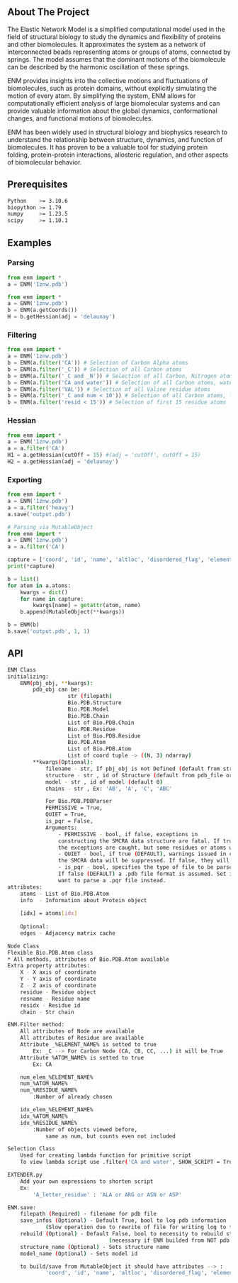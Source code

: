 <br>

## About The Project

The Elastic Network Model is a simplified computational model used in the field of structural biology to study the dynamics and flexibility of proteins and other biomolecules. It approximates the system as a network of interconnected beads representing atoms or groups of atoms, connected by springs. The model assumes that the dominant motions of the biomolecule can be described by the harmonic oscillation of these springs.

ENM provides insights into the collective motions and fluctuations of biomolecules, such as protein domains, without explicitly simulating the motion of every atom. By simplifying the system, ENM allows for computationally efficient analysis of large biomolecular systems and can provide valuable information about the global dynamics, conformational changes, and functional motions of biomolecules.

ENM has been widely used in structural biology and biophysics research to understand the relationship between structure, dynamics, and function of biomolecules. It has proven to be a valuable tool for studying protein folding, protein-protein interactions, allosteric regulation, and other aspects of biomolecular behavior.

## Prerequisites

```sh
Python    >= 3.10.6
biopython >= 1.79
numpy     >= 1.23.5
scipy     >= 1.10.1
```

## Examples

### Parsing
```python
from enm import *
a = ENM('1znw.pdb')
```
```python
from enm import *
a = ENM('1znw.pdb')
b = ENM(a.getCoords())
H = b.getHessian(adj = 'delaunay')
```
### Filtering
```python
from enm import *
a = ENM('1znw.pdb')
b = ENM(a.filter('CA')) # Selection of Carbon Alpha atoms
b = ENM(a.filter('_C')) # Selection of all Carbon atoms
b = ENM(a.filter('_C and _N')) # Selection of all Carbon, Nitrogen atoms
b = ENM(a.filter('CA and water')) # Selection of all Carbon atoms, water (HOH) molecules
b = ENM(a.filter('VAL')) # Selection of all Valine residue atoms
b = ENM(a.filter('_C and num < 10')) # Selection of all Carbon atoms, limited number of atoms to num
b = ENM(a.filter('resid < 15')) # Selection of first 15 residue atoms
```
### Hessian
```python
from enm import *
a = ENM('1znw.pdb')
a = a.filter('CA')
H1 = a.getHessian(cutOff = 15) #(adj = 'cutOff', cutOff = 15)
H2 = a.getHessian(adj = 'delaunay')
```
### Exporting
```python
from enm import *
a = ENM('1znw.pdb')
a = a.filter('heavy')
a.save('output.pdb')
```

```python
# Parsing via MutableObject
from enm import *
a = ENM('1znw.pdb')
a = a.filter('CA')

capture = ['coord', 'id', 'name', 'altloc', 'disordered_flag', 'element', 'fullname', 'bfactor', 'occupancy']
print(*capture)

b = list()
for atom in a.atoms:
    kwargs = dict()
    for name in capture:
        kwargs[name] = getattr(atom, name)
    b.append(MutableObject(**kwargs))

b = ENM(b)
b.save('output.pdb', 1, 1)
```

## API

```sh
ENM Class
initializing:
    ENM(pbj_obj, **kwargs):
        pdb_obj can be:
                   str (filepath)
                   Bio.PDB.Structure
                   Bio.PDB.Model
                   Bio.PDB.Chain
                   List of Bio.PDB.Chain
                   Bio.PDB.Residue
                   List of Bio.PDB.Residue
                   Bio.PDB.Atom
                   List of Bio.PDB.Atom
                   List of coord tuple -> ((N, 3) ndarray)
        **kwargs(Optional):
            filename - str, If pbj_obj is not Defined (default from str(pdb_odb))
            structure - str , id of Structure (default from pdb_file or 0)
            model - str , id of model (default 0)
            chains - str , Ex: 'AB', 'A', 'C', 'ABC'

            For Bio.PDB.PDBParser
            PERMISSIVE = True,
            QUIET = True,
            is_pqr = False,
            Arguments:
                - PERMISSIVE - bool, if false, exceptions in
                constructing the SMCRA data structure are fatal. If true (DEFAULT),
                the exceptions are caught, but some residues or atoms will be missing.
                - QUIET - bool, if true (DEFAULT), warnings issued in constructing
                the SMCRA data will be suppressed. If false, they will be shown.
                - is_pqr - bool, specifies the type of file to be parsed.
                If false (DEFAULT) a .pdb file format is assumed. Set it to true if you
                want to parse a .pqr file instead.
attributes:
    atoms - List of Bio.PDB.Atom
    info  - Information about Protein object
    
    [idx] = atoms[idx]
    
    Optional:
    edges - Adjacency matrix cache
```
```sh 
Node Class
Flexible Bio.PDB.Atom class
* All methods, attributes of Bio.PDB.Atom available
Extra property attributes:
    X - X axis of coordinate
    Y - Y axis of coordinate
    Z - Z axis of coordinate
    residue - Residue object
    resname - Residue name
    residx - Residue id
    chain - Str chain
```
```sh
ENM.Filter method:
    All attributes of Node are available
    All attributes of Residue are available
    Attribute _%ELEMENT_NAME% is setted to true
        Ex: _C --> For Carbon Node (CA, CB, CC, ...) it will be True
    Attribute %ATOM_NAME% is setted to true
        Ex: CA

    num_elem_%ELEMENT_NAME%
    num_%ATOM_NAME%
    num_%RESIDUE_NAME%
        :Number of already chosen

    idx_elem_%ELEMENT_NAME%
    idx_%ATOM_NAME%
    idx_%RESIDUE_NAME%
        :Number of objects viewed before,
            same as num, but counts even not included
```
```sh
Selection Class
    Used for creating lambda function for primitive script
    To view lambda script use .filter('CA and water', SHOW_SCRIPT = True)
```
```sh 
EXTENDER.py
    Add your own expressions to shorten script
    Ex:
        'A_letter_residue' : 'ALA or ARG or ASN or ASP'

```
```sh
ENM.save:
    filepath (Required) - filename for pdb file
    save_infos (Optional) - Default True, bool to log pdb information
            (Slow operation due to rewrite of file for writing log to the beggining of the file)
    rebuild (Optional) - Default False, bool to necessity to rebuild structure
                                (necessary if ENM builded from NOT pdb file)
    structure_name (Optional) - Sets structure name
    model_name (Optional) - Sets model id

    to build/save from MutableObject it should have attributes --> :
            'coord', 'id', 'name', 'altloc', 'disordered_flag', 'element', 'fullname', 'bfactor', 'occupancy'
```